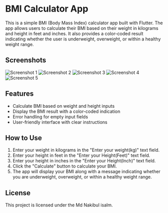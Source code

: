 # BMI Calculator App

This is a simple BMI (Body Mass Index) calculator app built with Flutter. The app allows users to calculate their BMI based on their weight in kilograms and height in feet and inches. It also provides a color-coded result indicating whether the user is underweight, overweight, or within a healthy weight range.

## Screenshots

![Screenshot 1](Screenshot/Dashbord1.png)
![Screenshot 2](Screenshot/Dashbord2.png)
![Screenshot 3](Screenshot/Dashbord3.png)
![Screenshot 4](Screenshot/Dashbord4.png)
![Screenshot 5](Screenshot/Dashbord5.png)

## Features

- Calculate BMI based on weight and height inputs
- Display the BMI result with a color-coded indication
- Error handling for empty input fields
- User-friendly interface with clear instructions

## How to Use

1. Enter your weight in kilograms in the "Enter your weight(kg)" text field.
2. Enter your height in feet in the "Enter your Height(Feet)" text field.
3. Enter your height in inches in the "Enter your Height(Inch)" text field.
4. Click the "Calculate" button to calculate your BMI.
5. The app will display your BMI along with a message indicating whether you are underweight, overweight, or within a healthy weight range.

## License

This project is licensed under the Md Nakibul isalm.